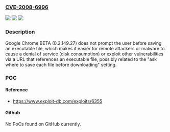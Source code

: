### [CVE-2008-6996](https://cve.mitre.org/cgi-bin/cvename.cgi?name=CVE-2008-6996)
![](https://img.shields.io/static/v1?label=Product&message=n%2Fa&color=blue)
![](https://img.shields.io/static/v1?label=Version&message=n%2Fa&color=blue)
![](https://img.shields.io/static/v1?label=Vulnerability&message=n%2Fa&color=brighgreen)

### Description

Google Chrome BETA (0.2.149.27) does not prompt the user before saving an executable file, which makes it easier for remote attackers or malware to cause a denial of service (disk consumption) or exploit other vulnerabilities via a URL that references an executable file, possibly related to the "ask where to save each file before downloading" setting.

### POC

#### Reference
- https://www.exploit-db.com/exploits/6355

#### Github
No PoCs found on GitHub currently.

